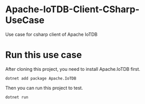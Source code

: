 # Apache-IoTDB-Client-CSharp-UseCase
Use case for csharp client of Apache IoTDB


# Run this use case

After cloning this project, you need to install Apache.IoTDB first.

    dotnet add package Apache.IoTDB

Then you can run this project to test.
    
    dotnet run 

